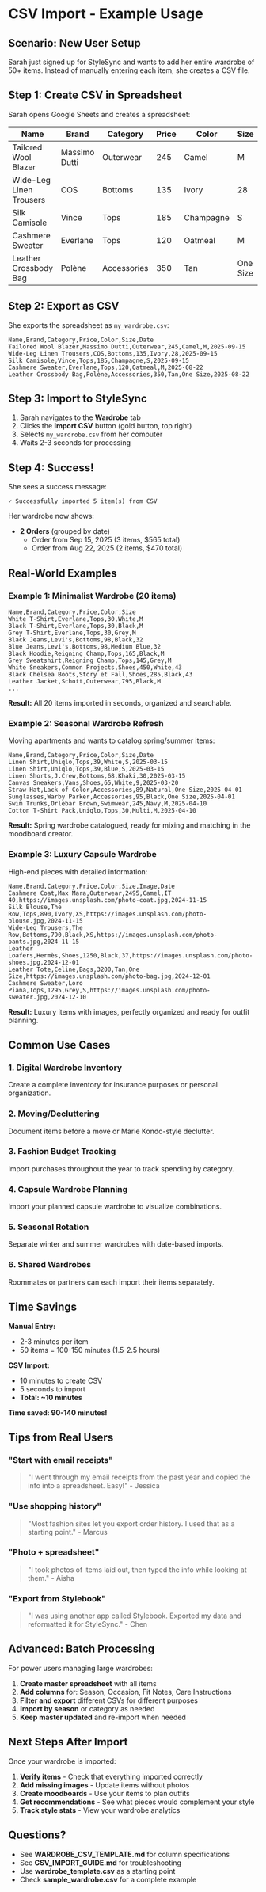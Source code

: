 # CSV Import - Example Usage

## Scenario: New User Setup

Sarah just signed up for StyleSync and wants to add her entire wardrobe of 50+ items. Instead of manually entering each item, she creates a CSV file.

## Step 1: Create CSV in Spreadsheet

Sarah opens Google Sheets and creates a spreadsheet:

| Name | Brand | Category | Price | Color | Size | Date |
|------|-------|----------|-------|-------|------|------|
| Tailored Wool Blazer | Massimo Dutti | Outerwear | 245 | Camel | M | 2025-09-15 |
| Wide-Leg Linen Trousers | COS | Bottoms | 135 | Ivory | 28 | 2025-09-15 |
| Silk Camisole | Vince | Tops | 185 | Champagne | S | 2025-09-15 |
| Cashmere Sweater | Everlane | Tops | 120 | Oatmeal | M | 2025-08-22 |
| Leather Crossbody Bag | Polène | Accessories | 350 | Tan | One Size | 2025-08-22 |

## Step 2: Export as CSV

She exports the spreadsheet as `my_wardrobe.csv`:

```csv
Name,Brand,Category,Price,Color,Size,Date
Tailored Wool Blazer,Massimo Dutti,Outerwear,245,Camel,M,2025-09-15
Wide-Leg Linen Trousers,COS,Bottoms,135,Ivory,28,2025-09-15
Silk Camisole,Vince,Tops,185,Champagne,S,2025-09-15
Cashmere Sweater,Everlane,Tops,120,Oatmeal,M,2025-08-22
Leather Crossbody Bag,Polène,Accessories,350,Tan,One Size,2025-08-22
```

## Step 3: Import to StyleSync

1. Sarah navigates to the **Wardrobe** tab
2. Clicks the **Import CSV** button (gold button, top right)
3. Selects `my_wardrobe.csv` from her computer
4. Waits 2-3 seconds for processing

## Step 4: Success!

She sees a success message:
```
✓ Successfully imported 5 item(s) from CSV
```

Her wardrobe now shows:
- **2 Orders** (grouped by date)
  - Order from Sep 15, 2025 (3 items, $565 total)
  - Order from Aug 22, 2025 (2 items, $470 total)

## Real-World Examples

### Example 1: Minimalist Wardrobe (20 items)

```csv
Name,Brand,Category,Price,Color,Size
White T-Shirt,Everlane,Tops,30,White,M
Black T-Shirt,Everlane,Tops,30,Black,M
Grey T-Shirt,Everlane,Tops,30,Grey,M
Black Jeans,Levi's,Bottoms,98,Black,32
Blue Jeans,Levi's,Bottoms,98,Medium Blue,32
Black Hoodie,Reigning Champ,Tops,165,Black,M
Grey Sweatshirt,Reigning Champ,Tops,145,Grey,M
White Sneakers,Common Projects,Shoes,450,White,43
Black Chelsea Boots,Story et Fall,Shoes,285,Black,43
Leather Jacket,Schott,Outerwear,795,Black,M
...
```

**Result:** All 20 items imported in seconds, organized and searchable.

### Example 2: Seasonal Wardrobe Refresh

Moving apartments and wants to catalog spring/summer items:

```csv
Name,Brand,Category,Price,Color,Size,Date
Linen Shirt,Uniqlo,Tops,39,White,S,2025-03-15
Linen Shirt,Uniqlo,Tops,39,Blue,S,2025-03-15
Linen Shorts,J.Crew,Bottoms,68,Khaki,30,2025-03-15
Canvas Sneakers,Vans,Shoes,65,White,9,2025-03-20
Straw Hat,Lack of Color,Accessories,89,Natural,One Size,2025-04-01
Sunglasses,Warby Parker,Accessories,95,Black,One Size,2025-04-01
Swim Trunks,Orlebar Brown,Swimwear,245,Navy,M,2025-04-10
Cotton T-Shirt Pack,Uniqlo,Tops,30,Multi,M,2025-04-10
```

**Result:** Spring wardrobe catalogued, ready for mixing and matching in the moodboard creator.

### Example 3: Luxury Capsule Wardrobe

High-end pieces with detailed information:

```csv
Name,Brand,Category,Price,Color,Size,Image,Date
Cashmere Coat,Max Mara,Outerwear,2495,Camel,IT 40,https://images.unsplash.com/photo-coat.jpg,2024-11-15
Silk Blouse,The Row,Tops,890,Ivory,XS,https://images.unsplash.com/photo-blouse.jpg,2024-11-15
Wide-Leg Trousers,The Row,Bottoms,790,Black,XS,https://images.unsplash.com/photo-pants.jpg,2024-11-15
Leather Loafers,Hermès,Shoes,1250,Black,37,https://images.unsplash.com/photo-shoes.jpg,2024-12-01
Leather Tote,Celine,Bags,3200,Tan,One Size,https://images.unsplash.com/photo-bag.jpg,2024-12-01
Cashmere Sweater,Loro Piana,Tops,1295,Grey,S,https://images.unsplash.com/photo-sweater.jpg,2024-12-10
```

**Result:** Luxury items with images, perfectly organized and ready for outfit planning.

## Common Use Cases

### 1. **Digital Wardrobe Inventory**
Create a complete inventory for insurance purposes or personal organization.

### 2. **Moving/Decluttering**
Document items before a move or Marie Kondo-style declutter.

### 3. **Fashion Budget Tracking**
Import purchases throughout the year to track spending by category.

### 4. **Capsule Wardrobe Planning**
Import your planned capsule wardrobe to visualize combinations.

### 5. **Seasonal Rotation**
Separate winter and summer wardrobes with date-based imports.

### 6. **Shared Wardrobes**
Roommates or partners can each import their items separately.

## Time Savings

**Manual Entry:**
- 2-3 minutes per item
- 50 items = 100-150 minutes (1.5-2.5 hours)

**CSV Import:**
- 10 minutes to create CSV
- 5 seconds to import
- **Total: ~10 minutes**

**Time saved: 90-140 minutes!**

## Tips from Real Users

### "Start with email receipts"
> "I went through my email receipts from the past year and copied the info into a spreadsheet. Easy!" - Jessica

### "Use shopping history"
> "Most fashion sites let you export order history. I used that as a starting point." - Marcus

### "Photo + spreadsheet"
> "I took photos of items laid out, then typed the info while looking at them." - Aisha

### "Export from Stylebook"
> "I was using another app called Stylebook. Exported my data and reformatted it for StyleSync." - Chen

## Advanced: Batch Processing

For power users managing large wardrobes:

1. **Create master spreadsheet** with all items
2. **Add columns** for: Season, Occasion, Fit Notes, Care Instructions
3. **Filter and export** different CSVs for different purposes
4. **Import by season** or category as needed
5. **Keep master updated** and re-import when needed

## Next Steps After Import

Once your wardrobe is imported:

1. **Verify items** - Check that everything imported correctly
2. **Add missing images** - Update items without photos
3. **Create moodboards** - Use your items to plan outfits
4. **Get recommendations** - See what pieces would complement your style
5. **Track style stats** - View your wardrobe analytics

## Questions?

- See **WARDROBE_CSV_TEMPLATE.md** for column specifications
- See **CSV_IMPORT_GUIDE.md** for troubleshooting
- Use **wardrobe_template.csv** as a starting point
- Check **sample_wardrobe.csv** for a complete example
